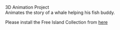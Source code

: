 3D Animation Project  
Animates the story of a whale helping his fish buddy.

Please install the Free Island Collection from [here](https://assetstore.unity.com/packages/3d/environments/landscapes/free-island-collection-104753)
